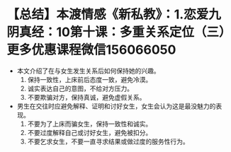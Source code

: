 # 【总结】本渡情感《新私教》：1.恋爱九阴真经：10第十课：多重关系定位（三）更多优惠课程微信156066050

-   本文介绍了在与女生发生关系后如何保持她的兴趣。
    1.  保持一致性，上床前后态度一致，避免冷漠。
    2.  诚实表达自己的意图，不给对方压力。
    3.  不要欺骗对方，保持真诚，避免虚假关系。
-   男生在交往时应避免解释、证明和讨好女生，女生会认为这是最没魅力的表现。
    1.  不要为了上床而骗女生，保持一致性和诚实。
    2.  不要过度解释自己或讨好女生，避免被扣分。
    3.  不要乞求女生，不要一直寻求结果或做过度的服务性行为。